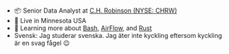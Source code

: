 - 📦 Senior Data Analyst at <a href="https://www.chrobinson.com/" title="">C.H. Robinson (NYSE: CHRW)</a>
- 🥶 Live in Minnesota USA
- 🌱 Learning more about <a href="https://www.gnu.org/software/bash/" title="">Bash</a>, <a href="https://github.com/apache/airflow" title="">AirFlow</a>, and <a href="https://www.rust-lang.org/" title="">Rust</a>
- Svensk: Jag studerar svenska. Jag äter inte kyckling eftersom kyckling är en svag fågel :wink:
<!---
TWalstrom/TWalstrom is a ✨ special ✨ repository because its `README.md` (this file) appears on your GitHub profile.
You can click the Preview link to take a look at your changes.
--->
